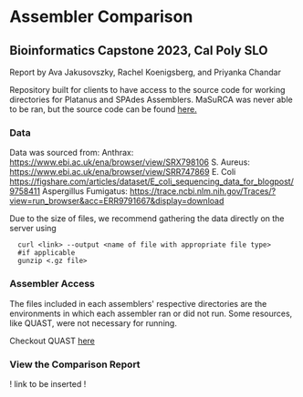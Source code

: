 # Assembler Comparison
## Bioinformatics Capstone 2023, Cal Poly SLO
Report by Ava Jakusovszky, Rachel Koenigsberg, and Priyanka Chandar

Repository built for clients to have access to the source code for working directories for Platanus and SPAdes Assemblers. MaSuRCA was never able to be ran, but the source code can be found [here.](https://github.com/alekseyzimin/masurca)

### Data
Data was sourced from:
Anthrax: https://www.ebi.ac.uk/ena/browser/view/SRX798106
S. Aureus: https://www.ebi.ac.uk/ena/browser/view/SRR747869
E. Coli https://figshare.com/articles/dataset/E_coli_sequencing_data_for_blogpost/9758411
Aspergillus Fumigatus: https://trace.ncbi.nlm.nih.gov/Traces/?view=run_browser&acc=ERR9791667&display=download

Due to the size of files, we recommend gathering the data directly on the server using 
```
  curl <link> --output <name of file with appropriate file type>
  #if applicable
  gunzip <.gz file>
```

### Assembler Access
The files included in each assemblers' respective directories are the environments in which each assembler ran or did not run. Some resources, like QUAST, were not necessary for running.

Checkout QUAST [here](https://quast.sourceforge.net/docs/manual.html#sec1)

### View the Comparison Report
! link to be inserted !
